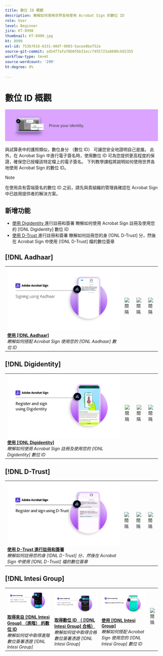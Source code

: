 ```yaml
---
title: 數位 ID 概觀
description: 瞭解如何使用世界各地使用 Acrobat Sign 的數位 ID
role: User
level: Beginner
jira: KT-8990
thumbnail: KT-8990.jpg
kt: 8990
exl-id: 753b7016-6331-40df-9003-5acee8be752a
source-git-commit: ad54f7afa78b0fbb31eccf455723a8890cb92355
workflow-type: tm+mt
source-wordcount: '299'
ht-degree: 0%

---
```


# 數位 ID 概觀

![Sign 數位 ID 影像](../assets/Hero-DigitalID.png)

與試算表中的護照類似，數位身分 （數位 ID） 可讓您安全地證明自己是誰。 此外，在 Acrobat Sign 中進行電子簽名時，使用數位 ID 可為您提供更高程度的保證，確保您已授權該特定檔上的電子簽名。 下列教學課程將說明如何使用世界各地使用 Acrobat Sign 的數位 ID。

>[!NOTE]
>
>在使用具有雲端簽名的數位 ID 之前，請先與貴組織的管理員確認在 Acrobat Sign 中已啟用提供者的解決方案。

## 新增功能

* [使用 Digidentity ](digidentity-sign.md) 進行註冊和簽署
瞭解如何使用 Acrobat Sign 註冊及使用您的 [!DNL Digidentity] 數位 ID
* [使用 D-Trust ](d-trust.md) 進行註冊和簽署
瞭解如何註冊您的身 [!DNL D-Trust] 分，然後在 Acrobat Sign 中使用 [!DNL D-Trust] 檔的數位簽章

## [!DNL Aadhaar]

<table style="table-layout:fixed">
<tr>
 <td>
    <a href="aadhaar-sign.md">
      <img alt="使用 [!DNL Aadhaar]" src="assets/Aadhaarsign_1280.png" />
    </a>
    <div>
    <a href="aadhaar-sign.md"><strong>使用 [!DNL Aadhaar]</strong></a>
    </div>
    <em>瞭解如何搭配 Acrobat Sign 使用您的 [!DNL Aadhaar] 數位 ID</em>
    <br>
  </td>
  <td>
    <img alt="間隔" src="../assets/Whitespacer.png" />
    <div>
    <br>
  </td>
  <td>
    <img alt="間隔" src="../assets/Whitespacer.png" />
    <div>
    <br>
  </td>
  <td>
    <img alt="間隔" src="../assets/Whitespacer.png" />
    <div>
    <br>
  </td>
</tr>
</table>

## [!DNL Digidentity]

<table style="table-layout:fixed">
<tr>
  <td>
    <a href="digidentity-sign.md">
      <img alt="使用 [!DNL Digidentity] 數位 ID 註冊和簽署" src="assets/Digidentitysign_1280.png" />
    </a>
    <div>
    <a href="digidentity-sign.md"><strong>使用 [!DNL Digidentity]</strong></a>
    </div>
    <em>瞭解如何使用 Acrobat Sign 註冊及使用您的 [!DNL Digidentity] 數位 ID</em>
    <br>
  </td>
  <td>
    <img alt="間隔" src="../assets/Whitespacer.png" />
    <div>
    <br>
  </td>
  <td>
    <img alt="間隔" src="../assets/Whitespacer.png" />
    <div>
    <br>
  </td>
  <td>
    <img alt="間隔" src="../assets/Whitespacer.png" />
    <div>
    <br>
  </td>
</tr>
</table>

## [!DNL D-Trust]

<table style="table-layout:fixed">
<tr>
  <td>
    <a href="d-trust.md">
      <img alt="使用 D-Trust 進行註冊和簽署" src="assets/Dtrust.png" />
    </a>
    <div>
    <a href="d-trust.md"><strong>使用 D-Trust 進行註冊和簽署</strong></a>
    </div>
    <em>瞭解如何註冊您的身 [!DNL D-Trust] 分，然後在 Acrobat Sign 中使用 [!DNL D-Trust] 檔的數位簽章</em>
    <br>
  </td>
  <td>
    <img alt="間隔" src="../assets/Whitespacer.png" />
    <div>
    <br>
  </td>
  <td>
    <img alt="間隔" src="../assets/Whitespacer.png" />
    <div>
    <br>
  </td>
  <td>
    <img alt="間隔" src="../assets/Whitespacer.png" />
    <div>
    <br>
  </td>
  </tr>
  </table>

## [!DNL Intesi Group]

<table style="table-layout:fixed">
<tr>
  <td>
    <a href="intesi-advanced.md">
      <img alt="從 Intesi Group （進階） 取得數位 ID" src="assets/IntesiAdvanced_1280.png" />
    </a>
    <div>
    <a href="intesi-advanced.md"><strong>取得來自 [!DNL Intesi Group] （進階） 的數位 ID</strong></a>
    </div>
    <em>瞭解如何從中取得進階數位簽署憑證 [!DNL Intesi Group]</em>
    <br>
  </td>
  <td>
    <a href="intesi-qualified.md">
      <img alt="取得數位 ID （ [!DNL Intesi Group] 合格）" src="assets/IntesiQualified_1280.png" />
    </a>
    <div>
    <a href="intesi-qualified.md"><strong>取得數位 ID （ [!DNL Intesi Group] 合格）</strong></a>
    </div>
    <em>瞭解如何從中取得合格數位簽署憑證 [!DNL Intesi Group]</em>
    <br>
  </td>
  <td>
    <a href="intesi-sign.md">
      <img alt="使用 Intesi 群組進行簽署" src="assets/IntesiSign_1280.png" />
    </a>
    <div>
    <a href="intesi-sign.md"><strong>使用 [!DNL Intesi Group]</strong></a>
    </div>
    <em>瞭解如何搭配 Acrobat Sign 使用您的 [!DNL Intesi Group] 數位 ID</em>
    <br>
  </td>
  <td>
    <img alt="間隔" src="../assets/Whitespacer.png" />
    <div>
    <br>
  </td>
</tr>
</table>
